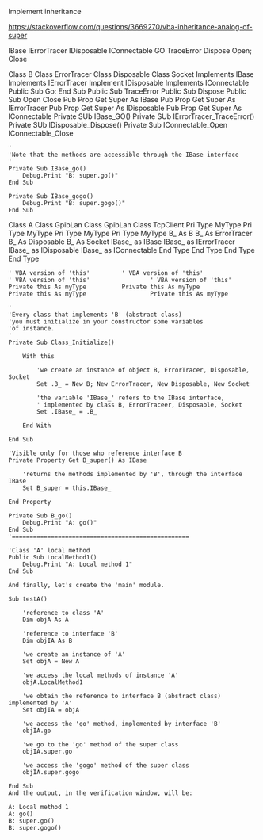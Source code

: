 Implement inheritance

https://stackoverflow.com/questions/3669270/vba-inheritance-analog-of-super

IBase							IErrorTracer							IDisposable								IConnectable
	GO								TraceError								Dispose									Open; Close
					
Class B							Class ErrorTracer						Class Disposable						Class Socket
	Implements IBase				Implements IErrorTracer					Implement IDisposable					Implements IConnectable
	Public Sub Go: End Sub			Public Sub TraceError					Public Sub Dispose						Public Sub Open Close
	Pub Prop Get Super As IBase		Pub Prop Get Super As IErrorTracer		Pub Prop Get Super As IDisposable		Pub Prop Get Super As IConnectable
	Private SUb IBase_GO()			Private SUb IErrorTracer_TraceError()	Private SUb IDisposable_Dispose()		Private Sub IConnectable_Open  IConnectable_Close
	
	'
	'Note that the methods are accessible through the IBase interface
	'
	Private Sub IBase_go()
		Debug.Print "B: super.go()"
	End Sub

	Private Sub IBase_gogo()
		Debug.Print "B: super.gogo()"
	End Sub	
	
	
Class A							Class GpibLan							Class GpibLan							Class TcpClient
	Pri Type MyType					Pri Type MyType							Pri Type MyType							Pri Type MyType
	  B_ As B                         B_ As ErrorTracer			              B_ As Disposable                        B_ As Socket
	  IBase_ as IBase                 IBase_ as IErrorTracer                  IBase_ as IDisposable                   IBase_ as IConnectable
	End Type                        End Type                                End Type                                End Type

	' VBA version of 'this'			' VBA version of 'this'					' VBA version of 'this'					' VBA version of 'this'
	Private this As myType          Private this As myType                  Private this As myType                  Private this As myType
	
	'
	'Every class that implements 'B' (abstract class)
	'you must initialize in your constructor some variables
	'of instance.
	'
	Private Sub Class_Initialize()

		With this

			'we create an instance of object B, ErrorTracer, Disposable, Socket
			Set .B_ = New B; New ErrorTracer, New Disposable, New Socket

			'the variable 'IBase_' refers to the IBase interface, 
			' implemented by class B, ErrorTraceer, Disposable, Socket
			Set .IBase_ = .B_

		End With

	End Sub
		
	'Visible only for those who reference interface B
	Private Property Get B_super() As IBase

		'returns the methods implemented by 'B', through the interface IBase
		Set B_super = this.IBase_

	End Property

	Private Sub B_go()
		Debug.Print "A: go()"
	End Sub
	'==================================================

	'Class 'A' local method
	Public Sub LocalMethod1()
		Debug.Print "A: Local method 1"
	End Sub	
	
	And finally, let's create the 'main' module.

	Sub testA()

		'reference to class 'A'
		Dim objA As A

		'reference to interface 'B'
		Dim objIA As B

		'we create an instance of 'A'
		Set objA = New A

		'we access the local methods of instance 'A'
		objA.LocalMethod1

		'we obtain the reference to interface B (abstract class) implemented by 'A'
		Set objIA = objA

		'we access the 'go' method, implemented by interface 'B'
		objIA.go

		'we go to the 'go' method of the super class
		objIA.super.go

		'we access the 'gogo' method of the super class
		objIA.super.gogo

	End Sub
	And the output, in the verification window, will be:

	A: Local method 1
	A: go()
	B: super.go()
	B: super.gogo()

